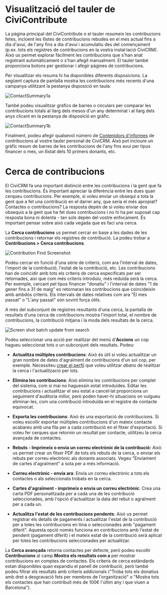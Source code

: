 # Visualització del tauler de CiviContribute

La pàgina principal del CiviContribute o el tauler resumeix les contribucions fetes,
incloent les llistes de contribucions rebudes en el mes actual fins a dia d'avui, de l'any
fins a dia d'avui i acumulatiu des del començament (p.ex. tots els registres de contribucions en
  la vostra instal·lació CiviCRM). Això us permet explorar fàcilment les contribucions
  que s'han anat registrant automàticament o s'han afegit manualment. El tauler també
  proporciona botons per gestionar i afegir pàgines de contribucions.

Per visualitzar els resums hi ha disponibles diferents disposicions. La següent captura de pantalla
mostra les contribucions més recents d'una campanya utilitzant la pestanya disposició en taula:

![ContactSummary1a](/img/CiviCRM-CiviContribute-EveryDayTasks-ContactSummary1a-en.png)

També podeu visualitzar gràfics de barres o circulars per comparar les contribucions totals al llarg
dels mesos d'un any determinat i al llarg dels anys clicant en la pestanya de disposició en gràfic.

![ContactSummary1b](/img/CiviCRM-CiviContribute-EveryDayTasks-ContactSummary1b-en.png "ContactSummary1b")

Finalment, podeu afegir qualsevol número de [Contenidors d'informes](/the-user-interface/menu-dashboard-and-dashlets.md#dashlets) de contribucions al vostre
tauler personal de CiviCRM. Això pot incloure un gràfic resum de barres de les
contribucions de l'any fins avui per tipus financer o mes, un llistat dels 10 primers donants, etc.

# Cerca de contribucions

El CiviCRM fa una important distinció entre les contribucions i la
gent que fa les contribucions. És important apreciar la
diferència entre les dues quan cerqueu contribucions. Per
exemple, si voleu enviar un obsequi a tota la gent que a fet una
contribució en el darrer any, que seria el més apropiat? Contactes
o contribucions? La resposta depèn de si voleu enviar dos obsequis
a la gent que ha fet dues contribucions i no hi ha per suposat cap
resposta bona ni dolenta - tan sols depèn del vostre enfocament. És
important pensar sobre això cada vegada que es faci una cerca.

La **Cerca contribucions** us permet cercar en base a les dades de les
contribucions i retornar els registres de contribució. La podeu trobar a **Contribucions > Cerca
contribucions**.

![Contribution Find Screenshot](/img/contributions-find-search.png)

Podeu cercar en funció d'una sèrie de criteris, com ara l'interval de dates, l'import
de la contribució, l'estat de la contribució, etc. Les contribucions han de coincidir amb tots els criteris de cerca especificats
per ser retornades, així que com més criteris introduïu, més reduïda serà
 la cerca. Per exemple, cercant pel tipus financer "donatiu" i l'interval de
 dates "1 de gener fins a 31 de maig" es retornaran les contribucions que coincideixin
 amb ambdós criteris. Els intervals de dates relatives com ara "El mes passat" o "L'any passat" són sovint
 força útils.

 A més del subconjunt de registres resultants d'una cerca, la pantalla de resultats
 d'una cerca de contribucions mostra l'import total, el nombre de
 contribucions, la contribució mitjana i la moda dels resultats de la cerca.

 ![Screen shot batch update from search](/img/contributions-find-editcriteria.png)

 Podeu seleccionar una acció per realitzar del menú d'**Accions** un cop hagueu seleccionat
 tots o un subconjunt dels resultats. Podeu:

 - **Actualitza múltiples contribucions**: Això és útil si voleu actualitzar un
 gran nombre de dates d'agraïment de contribucions d'un sol cop, per exemple. Necessiteu
 [crear el perfil](/organising-your-data/profiles.md) que voleu utilitzar *abans*
 de realitzar la cerca i l'actualització per lots.

 - **Elimina les contribucions**: Això elimina les contribucions per complet del
 sistema, com si mai no haguessin estat introduïdes. Editar
 les contribucions i actualitzar el seu estat a cancel·lat proporciona un seguiment d'auditoria
 millor, però poden haver-hi situacions on vulgueu eliminar-les, com una
 contribució introduïda en el registre de contacte equivocat.
 - **Exporta les contribucions**: Això és una exportació de contribucions. Si voleu
 escollir exportar múltiples contribucions d'un mateix contacte acabareu
 amb una fila per a cada contribució en el fitxer d'exportació. Si voleu fer
 cerques que retornin un resultat per contacte, utilitzeu la cerca avançada de contactes.

 - **Rebuts - Imprimeix o envia un correu electrònic de la contribució:** Això us permet crear un fitxer
 PDF de tots els rebuts de la cerca, o enviar els rebuts per correu electrònic als donants
 associats. Vegeu "Enviament de cartes d'agraïment" a sota per a més informació.

 - **Correu electrònic - envia ara**: Envia un correu electrònic a tots els contactes o als seleccionats trobats en la
 cerca.

 - **Cartes d'agraïment - imprimeix o envia un correu electrònic**: Crea una carta PDF personalitzada per a cada
 una de les contribució seleccionades, amb l'opció d'actualitzar la data del rebut o agraïment
 per a cada un.

 - **Actualitza l'estat de les contribucions pendents**: Això us permet registrar els detalls de
 pagaments i actualitzar l'estat de la contribució per a totes les contribucions en línia o seleccionades
 amb "pagament diferit". Aquesta opció només funciona en contribucions amb
 l'estat de pendent (pagament diferit) i el mateix estat de la contribució serà aplicat
 per totes les contribucions seleccionades per actualitzar.

La **Cerca avançada** retorna contactes per defecte, però podeu escollir
**Contribucions** al camp **Mostra els resultats com a** per mostrar contribucions
en comptes de contactes. Els criteris de cerca estàndards estan disponibles
quan expandiu el panell de contribució, però també podeu filtrar els resultats
amb criteris addicionals ("Troba tots els donatius amb dret a desgravació fets per membres de l'organització" o "Mostra tots els contactes que han contribuït més de
100€ l'últim any i que viuen a Barcelona").
